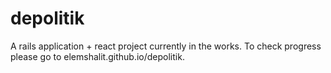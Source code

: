 # depolitik


  A rails application + react project currently in the works. To check progress please go to 
elemshalit.github.io/depolitik.
